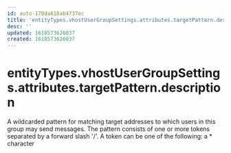 ```yaml
---
id: auto-178da818ab4737ec
title: 'entityTypes.vhostUserGroupSettings.attributes.targetPattern.description'
desc: ''
updated: 1618573626037
created: 1618573626037
---
```

# entityTypes.vhostUserGroupSettings.attributes.targetPattern.description

A wildcarded pattern for matching target addresses to which users in this group may send messages. The pattern consists of one or more tokens separated by a forward slash &#39;/&#39;. A token can be one of the following: a * character